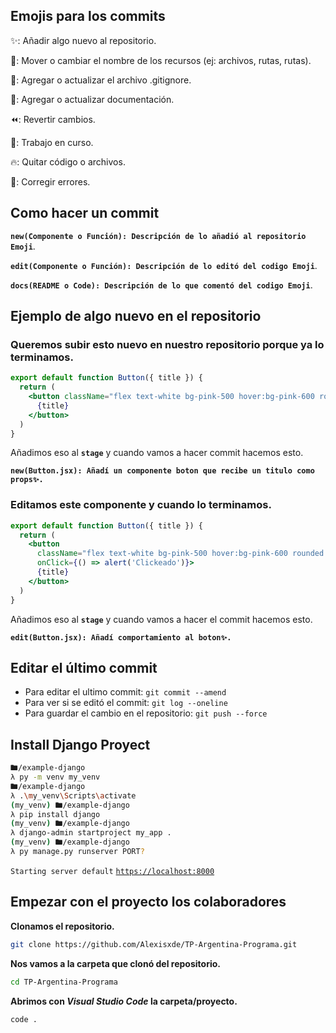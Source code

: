 ## Emojis para los commits

✨: Añadir algo nuevo al repositorio.

🚚: Mover o cambiar el nombre de los recursos (ej: archivos, rutas, rutas).

🙈: Agregar o actualizar el archivo .gitignore.

📝: Agregar o actualizar documentación.

⏪️: Revertir cambios.

🚧: Trabajo en curso.

🔥: Quitar código o archivos.

🐛: Corregir errores.

## Como hacer un commit

**`new(Componente o Función): Descripción de lo añadió al repositorio Emoji`**.

**`edit(Componente o Función): Descripción de lo editó del codigo Emoji`**.

**`docs(README o Code): Descripción de lo que comentó del codigo Emoji`**.

## Ejemplo de algo nuevo en el repositorio

### Queremos subir esto nuevo en nuestro repositorio porque ya lo terminamos.

```jsx
export default function Button({ title }) {
  return (
    <button className="flex text-white bg-pink-500 hover:bg-pink-600 rounded py-1 px-2 m-4">
      {title}
    </button>
  )
}
```

Añadimos eso al **`stage`** y cuando vamos a hacer commit hacemos esto.

**`new(Button.jsx): Añadí un componente boton que recibe un titulo como props✨.`**

### Editamos este componente y cuando lo terminamos.

```jsx
export default function Button({ title }) {
  return (
    <button
      className="flex text-white bg-pink-500 hover:bg-pink-600 rounded py-1 px-2 m-4"
      onClick={() => alert('Clickeado')}>
      {title}
    </button>
  )
}
```

Añadimos eso al **`stage`** y cuando vamos a hacer el commit hacemos esto.

**`edit(Button.jsx): Añadí comportamiento al boton✨.`**

## Editar el último commit

- Para editar el ultimo commit: `git commit --amend`
- Para ver si se editó el commit: `git log --oneline`
- Para guardar el cambio en el repositorio: `git push --force`

## Install Django Proyect

```bash
🖿/example-django
λ py -m venv my_venv
🖿/example-django
λ .\my_venv\Scripts\activate
(my_venv) 🖿/example-django
λ pip install django
(my_venv) 🖿/example-django
λ django-admin startproject my_app .
(my_venv) 🖿/example-django
λ py manage.py runserver PORT?
```

`Starting server default` [`https://localhost:8000`](https://localhost:8000)

## Empezar con el proyecto los colaboradores

**Clonamos el repositorio.**

```bash
git clone https://github.com/Alexisxde/TP-Argentina-Programa.git
```

**Nos vamos a la carpeta que clonó del repositorio.**

```bash
cd TP-Argentina-Programa
```

**Abrimos con _Visual Studio Code_ la carpeta/proyecto.**

```bash
code .
```
